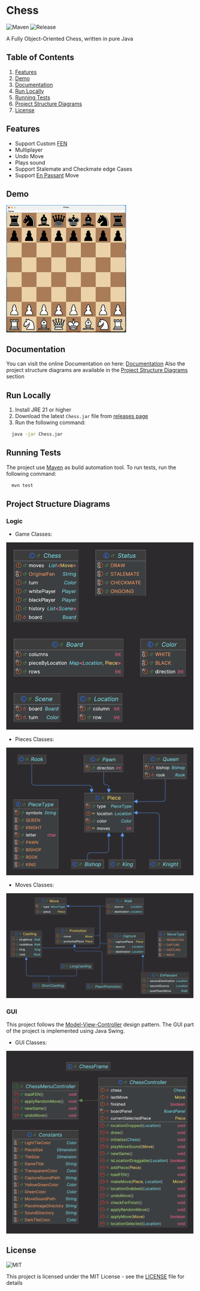 
# Chess
![Maven](https://github.com/itsamirhn/Chess/actions/workflows/maven.yml/badge.svg)
![Release](https://github.com/itsamirhn/Chess/actions/workflows/release.yml/badge.svg)

A Fully Object-Oriented Chess, written in pure Java


## Table of Contents
1. [Features](#features)
2. [Demo](#demo)
3. [Documentation](#documentation)
4. [Run Locally](#run-locally)
5. [Running Tests](#running-tests)
6. [Project Structure Diagrams](#project-structure-diagrams)
7. [License](#license)


## Features

- Support Custom [FEN](https://en.wikipedia.org/wiki/Forsyth–Edwards_Notation)
- Multiplayer
- Undo Move
- Plays sound
- Support Stalemate and Checkmate edge Cases
- Support [En Passant](https://en.wikipedia.org/wiki/En_passant) Move


## Demo

![Demo](demo.gif)


## Documentation
You can visit the online Documentation on here: [Documentation](https://itsamirhn.github.io/Chess)
Also the project structure diagrams are available in the [Project Structure Diagrams](#project-structure-diagrams) section

## Run Locally

1. Install JRE 21 or higher
2. Download the latest `Chess.jar` file from [releases page](https://github.com/itsamirhn/Chess/releases)
3. Run the following command:
```bash
  java -jar Chess.jar
```

## Running Tests

The project use [Maven](https://maven.apache.org/) as build automation tool. To run tests, run the following command:

```bash
  mvn test
```

## Project Structure Diagrams

### Logic
- Game Classes:

<img src="docs/diagrams/game.png" alt="Game" width="500"/>

- Pieces Classes:

<img src="docs/diagrams/pieces.png" alt="Pieces" width="500"/>

- Moves Classes:

<img src="docs/diagrams/moves.png" alt="Pieces" width="500"/>

### GUI
This project follows the [Model-View-Controller](https://en.wikipedia.org/wiki/Model–view–controller) design pattern. The GUI part of the project is implemented using Java Swing.
- GUI Classes:

<img src="docs/diagrams/gui.png" alt="GUI" width="500"/>

## License
![MIT](https://img.shields.io/badge/license-MIT-blue)

This project is licensed under the MIT License - see the [LICENSE](LICENSE) file for details




